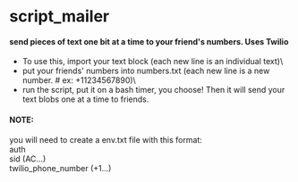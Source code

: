 # script_mailer
#### send pieces of text one bit at a time to your friend's numbers. Uses Twilio

* To use this, import your text block (each new line is an individual text)\
* put your friends' numbers into numbers.txt (each new line is a new number. # ex: +11234567890)\
* run the script, put it on a bash timer, you choose! Then it will send your text blobs one at a time to friends.

#### NOTE:
you will need to create a env.txt file with this format:\
auth\
sid (AC...)\
twilio_phone_number (+1...)
